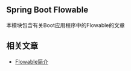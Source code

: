 ## Spring Boot Flowable

本模块包含有关Boot应用程序中的Flowable的文章

## 相关文章

+ [Flowable简介](http://tu-yucheng.github.io/springboot/2023/05/12/flowable.html)